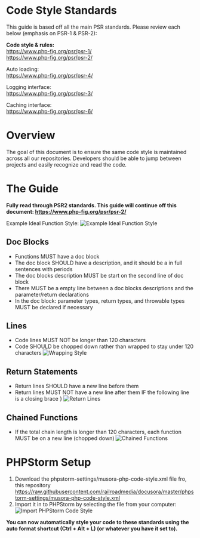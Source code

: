 # Code Style Standards

This guide is based off all the main PSR standards. Please review each below (emphasis on PSR-1 & PSR-2):

**Code style & rules:**  
<https://www.php-fig.org/psr/psr-1/>  
<https://www.php-fig.org/psr/psr-2/>

Auto loading:  
<https://www.php-fig.org/psr/psr-4/>

Logging interface:  
<https://www.php-fig.org/psr/psr-3/>

Caching interface:  
<https://www.php-fig.org/psr/psr-6/>

# Overview

The goal of this document is to ensure the same code style is maintained across all our repositories.
Developers should be able to jump between projects and easily recognize and read the code.

# The Guide

**Fully read through PSR2 standards. This guide will continue off this document: <https://www.php-fig.org/psr/psr-2/>**

Example Ideal Function Style:
![Example Ideal Function Style](https://i.imgur.com/aOnJUB4.png)

## Doc Blocks

- Functions MUST have a doc block
- The doc block SHOULD have a description, and it should be a in full sentences with periods
- The doc blocks description MUST be start on the second line of doc block
- There MUST be a empty line between a doc blocks descriptions and the parameter/return declarations
- In the doc block: parameter types, return types, and throwable types MUST be declared if necessary

## Lines

- Code lines MUST NOT be longer than 120 characters
- Code SHOULD be chopped down rather than wrapped to stay under 120 characters
![Wrapping Style](https://i.imgur.com/DIO1oSR.png)
 
## Return Statements

- Return lines SHOULD have a new line before them
- Return lines MUST NOT have a new line after them IF the following line is a closing brace }
![Return Lines](https://i.imgur.com/wzxqoze.png)

## Chained Functions

- If the total chain length is longer than 120 characters, each function MUST be on a new line (chopped down)
 ![Chained Functions](https://i.imgur.com/JD5Gusj.png)

# PHPStorm Setup

1. Download the phpstorm-settings/musora-php-code-style.xml file fro, this repository <https://raw.githubusercontent.com/railroadmedia/docusora/master/phpstorm-settings/musora-php-code-style.xml>
2. Import it in to PHPStorm by selecting the file from your computer:
![Import PHPStorm Code Style](https://i.imgur.com/Bey4jRA.png)

**You can now automatically style your code to these standards using the auto format shortcut (Ctrl + Alt + L) (or whatever you
have it set to).**